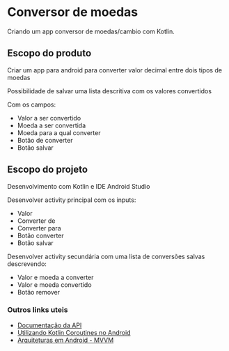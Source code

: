 # Conversor de moedas

Criando um app conversor de moedas/cambio com Kotlin.

## Escopo do produto

Criar um app para android para converter valor decimal entre dois tipos de moedas

Possibilidade de salvar uma lista descritiva com os valores convertidos

Com os campos:

- Valor a ser convertido
- Moeda a ser convertida
- Moeda para a qual converter
- Botão de converter
- Botão salvar

## Escopo do projeto

Desenvolvimento com Kotlin e IDE Android Studio

Desenvolver activity principal com os inputs:

- Valor
- Converter de
- Converter para
- Botão converter
- Botão salvar

Desenvolver activity secundária com uma lista de conversões salvas descrevendo:

- Valor e moeda a converter
- Valor e moeda convertido
- Botão remover 

### Outros links uteis
- [Documentação da API](https://docs.awesomeapi.com.br/api-de-moedas)
- [Utilizando Kotlin Coroutines no Android](https://medium.com/android-dev-br/utilizando-kotlin-coroutines-no-android-c73fcda71e27)
- [Arquiteturas em Android - MVVM](https://medium.com/android-dev-br/arquiteturas-em-android-mvvm-kotlin-android-architecture-components-databinding-lifecycle-d5e7a9023cf3)
